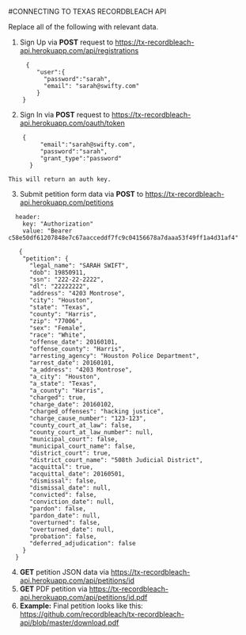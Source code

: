 #CONNECTING TO TEXAS RECORDBLEACH API

Replace all of the following with relevant data. 

1. Sign Up via **POST** request to https://tx-recordbleach-api.herokuapp.com/api/registrations
```
     {
        "user":{
          "password":"sarah", 
          "email": "sarah@swifty.com"
        }
    }
```   


2. Sign In via **POST** request to https://tx-recordbleach-api.herokuapp.com/oauth/token
``` 
    {
         "email":"sarah@swifty.com", 
         "password":"sarah", 
         "grant_type":"password"
      }
```
    This will return an auth key.


3. Submit petition form data via **POST** to https://tx-recordbleach-api.herokuapp.com/petitions 
```
  header: 
    key: "Authorization"
    value: "Bearer c58e50df61207848e7c67aacceddf7fc9c04156678a7daaa53f49ff1a4d31af4"   
```
```
   {
    "petition": {
      "legal_name": "SARAH SWIFT",
      "dob": 19850911,
      "ssn": "222-22-2222",
      "dl": "22222222",
      "address": "4203 Montrose",
      "city": "Houston",
      "state": "Texas",
      "county": "Harris",
      "zip": "77006",
      "sex": "Female",
      "race": "White",
      "offense_date": 20160101,
      "offense_county": "Harris",
      "arresting_agency": "Houston Police Department",
      "arrest_date": 20160101,
      "a_address": "4203 Montrose",
      "a_city": "Houston",
      "a_state": "Texas",
      "a_county": "Harris",
      "charged": true,
      "charge_date": 20160102,
      "charged_offenses": "hacking justice",
      "charge_cause_number": "123-123",
      "county_court_at_law": false,
      "county_court_at_law_number": null,
      "municipal_court": false,
      "municipal_court_name": false,
      "district_court": true,
      "district_court_name": "508th Judicial District",
      "acquittal": true,
      "acquittal_date": 20160501,
      "dismissal": false,
      "dismissal_date": null,
      "convicted": false,
      "conviction_date": null,
      "pardon": false,
      "pardon_date": null,
      "overturned": false,
      "overturned_date": null,
      "probation": false,
      "deferred_adjudication": false
    }
  }
```
4. **GET** petition JSON data via https://tx-recordbleach-api.herokuapp.com/api/petitions/id
5. **GET** PDF petition via https://tx-recordbleach-api.herokuapp.com/api/petitions/id.pdf
6. **Example:** Final petition looks like this: https://github.com/recordbleach/tx-recordbleach-api/blob/master/download.pdf
